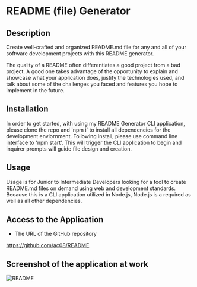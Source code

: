# README (file) Generator

## Description

Create well-crafted and organized README.md file for any and all of your software development projects with this README generator.

The quality of a README often differentiates a good project from a bad project. A good one takes advantage of the opportunity to explain and showcase what your application does, justify the technologies used, and talk about some of the challenges you faced and features you hope to implement in the future.

## Installation

In order to get started, with using my README Generator CLI application, please clone the repo and 'npm i' to install all dependencies for the development enviornment. Following install, please use command line interface to 'npm start'. This will trigger the CLI application to begin and inquirer prompts will guide file design and creation. 

## Usage

Usage is for Junior to Intermediate Developers looking for a tool to create README.md files on demand using web and development standards. Because this is a CLI application utilized in Node.js, Node.js is a required as well as all other dependencies.

## Access to the Application

* The URL of the GitHub repository

https://github.com/ac08/README

## Screenshot of the application at work

<img src="assets/README.png" alt="README">
